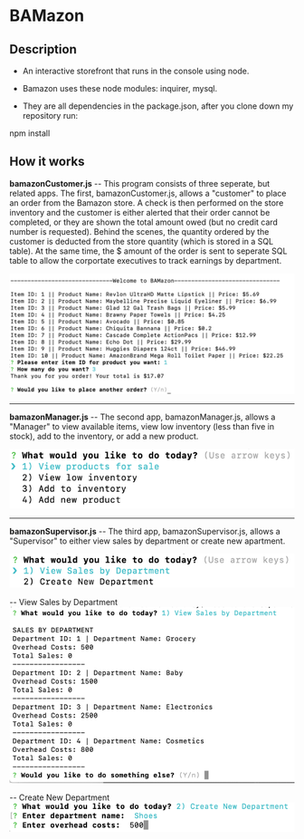 # BAMazon

## Description

* An interactive storefront that runs in the console using node.

* Bamazon uses these node modules: inquirer, mysql.

* They are all dependencies in the package.json, after you clone down my repository run:

npm install

## How it works

**bamazonCustomer.js** -- This program consists of three seperate, but related apps. The first, bamazonCustomer.js, allows a "customer" to place an order from the Bamazon store. A check is then performed on the store inventory and the customer is either alerted that their order cannot be completed, or they are shown the total amount owed (but no credit card number is requested). Behind the scenes, the quantity ordered by the customer is deducted from the store quantity (which is stored in a SQL table). At the same time, the $ amount of the order is sent to seperate SQL table to allow the corportate executives to track earnings by department.

<kbd>
  <img src="images/bamazonCustomer.png">
</kbd>

---------------------------------------------------------------------------------------

**bamazonManager.js** -- The second app, bamazonManager.js, allows a "Manager" to view available items, view low inventory (less than five in stock), add to the inventory, or add a new product.

<kbd>
  <img src="images/bamazonManagerPrompt.png">
</kbd>

---------------------------------------------------------------------------------------
**bamazonSupervisor.js** -- The third app, bamazonSupervisor.js, allows a "Supervisor" to either view sales by department or create new apartment.

<kbd>
  <img src="images/bamwhatwouldyou.png">
</kbd>


-- View Sales by Department
<kbd>
  <img src="images/bamazonSupdep.png">
</kbd>


-- Create New Department
<kbd>
  <img src="images/bamazonNewdep.png">
</kbd>
